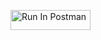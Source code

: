 [<img src="https://run.pstmn.io/button.svg" alt="Run In Postman" style="width: 128px; height: 32px;">](https://app.getpostman.com/run-collection/41591755-e0a937ea-b913-46a9-9027-76fe4158b814?action=collection%2Ffork&source=rip_markdown&collection-url=entityId%3D41591755-e0a937ea-b913-46a9-9027-76fe4158b814%26entityType%3Dcollection%26workspaceId%3Dc0d53c1c-a0b2-48b4-8584-9287b90ed9ab)